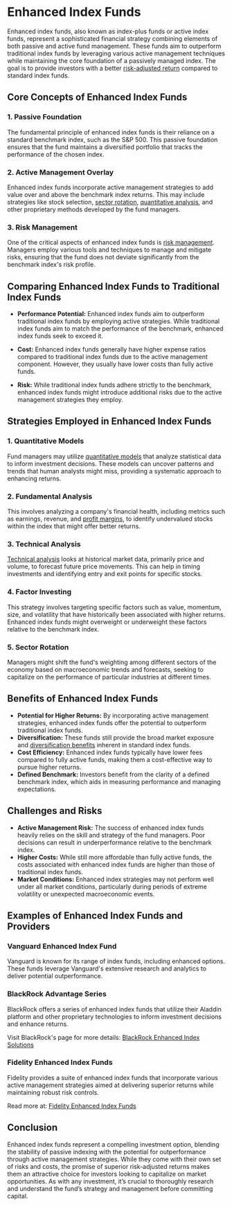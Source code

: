 # Enhanced Index Funds

Enhanced index funds, also known as index-plus funds or active index funds, represent a sophisticated financial strategy combining elements of both passive and active fund management. These funds aim to outperform traditional index funds by leveraging various active management techniques while maintaining the core foundation of a passively managed index. The goal is to provide investors with a better [risk-adjusted return](../r/risk-adjusted_return.md) compared to standard index funds.

## Core Concepts of Enhanced Index Funds

### 1. Passive Foundation
The fundamental principle of enhanced index funds is their reliance on a standard benchmark index, such as the S&P 500. This passive foundation ensures that the fund maintains a diversified portfolio that tracks the performance of the chosen index.

### 2. Active Management Overlay
Enhanced index funds incorporate active management strategies to add value over and above the benchmark index returns. This may include strategies like stock selection, [sector rotation](../s/sector_rotation.md), [quantitative analysis](../q/quantitative_analysis.md), and other proprietary methods developed by the fund managers.

### 3. Risk Management
One of the critical aspects of enhanced index funds is [risk management](../r/risk_management.md). Managers employ various tools and techniques to manage and mitigate risks, ensuring that the fund does not deviate significantly from the benchmark index's risk profile.

## Comparing Enhanced Index Funds to Traditional Index Funds

- **Performance Potential:** Enhanced index funds aim to outperform traditional index funds by employing active strategies. While traditional index funds aim to match the performance of the benchmark, enhanced index funds seek to exceed it.
  
- **Cost:** Enhanced index funds generally have higher expense ratios compared to traditional index funds due to the active management component. However, they usually have lower costs than fully active funds.

- **Risk:** While traditional index funds adhere strictly to the benchmark, enhanced index funds might introduce additional risks due to the active management strategies they employ.

## Strategies Employed in Enhanced Index Funds

### 1. Quantitative Models
Fund managers may utilize [quantitative models](../q/quantitative_models.md) that analyze statistical data to inform investment decisions. These models can uncover patterns and trends that human analysts might miss, providing a systematic approach to enhancing returns.

### 2. Fundamental Analysis
This involves analyzing a company's financial health, including metrics such as earnings, revenue, and [profit margins](../p/profit_margins_in_trading.md), to identify undervalued stocks within the index that might offer better returns.

### 3. Technical Analysis
[Technical analysis](../t/technical_analysis.md) looks at historical market data, primarily price and volume, to forecast future price movements. This can help in timing investments and identifying entry and exit points for specific stocks.

### 4. Factor Investing
This strategy involves targeting specific factors such as value, momentum, size, and volatility that have historically been associated with higher returns. Enhanced index funds might overweight or underweight these factors relative to the benchmark index.

### 5. Sector Rotation
Managers might shift the fund's weighting among different sectors of the economy based on macroeconomic trends and forecasts, seeking to capitalize on the performance of particular industries at different times.

## Benefits of Enhanced Index Funds

- **Potential for Higher Returns:** By incorporating active management strategies, enhanced index funds offer the potential to outperform traditional index funds.
- **Diversification:** These funds still provide the broad market exposure and [diversification benefits](../d/diversification_benefits.md) inherent in standard index funds.
- **Cost Efficiency:** Enhanced index funds typically have lower fees compared to fully active funds, making them a cost-effective way to pursue higher returns.
- **Defined Benchmark:** Investors benefit from the clarity of a defined benchmark index, which aids in measuring performance and managing expectations.

## Challenges and Risks

- **Active Management Risk:** The success of enhanced index funds heavily relies on the skill and strategy of the fund managers. Poor decisions can result in underperformance relative to the benchmark index.
- **Higher Costs:** While still more affordable than fully active funds, the costs associated with enhanced index funds are higher than those of traditional index funds.
- **Market Conditions:** Enhanced index strategies may not perform well under all market conditions, particularly during periods of extreme volatility or unexpected macroeconomic events.

## Examples of Enhanced Index Funds and Providers

### Vanguard Enhanced Index Fund
Vanguard is known for its range of index funds, including enhanced options. These funds leverage Vanguard's extensive research and analytics to deliver potential outperformance.

### BlackRock Advantage Series
BlackRock offers a series of enhanced index funds that utilize their Aladdin platform and other proprietary technologies to inform investment decisions and enhance returns.

Visit BlackRock's page for more details: [BlackRock Enhanced Index Solutions](https://www.blackrock.com/us/individual/products/249855/)

### Fidelity Enhanced Index Funds
Fidelity provides a suite of enhanced index funds that incorporate various active management strategies aimed at delivering superior returns while maintaining robust risk controls.

Read more at: [Fidelity Enhanced Index Funds](https://www.fidelity.com/mutual-funds/fidelity-funds/overview)

## Conclusion

Enhanced index funds represent a compelling investment option, blending the stability of passive indexing with the potential for outperformance through active management strategies. While they come with their own set of risks and costs, the promise of superior risk-adjusted returns makes them an attractive choice for investors looking to capitalize on market opportunities. As with any investment, it’s crucial to thoroughly research and understand the fund’s strategy and management before committing capital.

